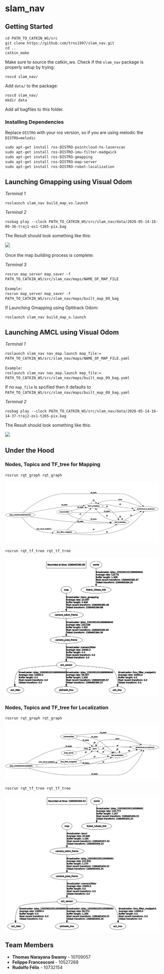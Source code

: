 # slam_nav

## Getting Started
```
cd PATH_TO_CATKIN_WS/src
git clone https://github.com/trns1997/slam_nav.git
cd ..
catkin_make 
```
Make sure to source the catkin_ws. Check if the `slam_nav` package is properly setup by trying:
```
roscd slam_nav/
```

Add `data/` to the package:
```
roscd slam_nav/
mkdir data
```
Add all bagfiles to this folder.

### Installing Dependencies
Replace `DISTRO` with your ros version, so if you are using melodic the `DISTRO=melodic`
```
sudo apt-get install ros-DISTRO-pointcloud-to-laserscan
sudo apt-get install ros-DISTRO-imu-filter-madgwick
sudo apt-get install ros-DISTRO-gmapping
sudo apt-get install ros-DISTRO-map-server
sudo apt-get install ros-DISTRO-robot-localization
```

## Launching Gmapping using Visual Odom
*Terminal 1*
```
roslaunch slam_nav build_map_vo.launch 
```
*Terminal 2*
```
rosbag play --clock PATH_TO_CATKIN_WS/src/slam_nav/data/2020-05-14-16-09-36-traj1-os1-t265-pix.bag 
```
The Result should look something like this:

<img src= https://github.com/trns1997/slam_nav/blob/master/media/map.gif/>

Once the map building process is complete:

*Terminal 3*
```
rosrun map_server map_saver -f PATH_TO_CATKIN_WS/src/slam_nav/maps/NAME_OF_MAP_FILE

Example:
rosrun map_server map_saver -f PATH_TO_CATKIN_WS/src/slam_nav/maps/built_map_09_bag 
```
If Launching Gmapping using Optitrack Odom:
```
roslaunch slam_nav build_map_o.launch 
```

## Launching AMCL using Visual Odom
*Terminal 1*
```
roslaunch slam_nav nav_map.launch map_file:= PATH_TO_CATKIN_WS/src/slam_nav/maps/NAME_OF_MAP_FILE.yaml

Example:
roslaunch slam_nav nav_map.launch map_file:= PATH_TO_CATKIN_WS/src/slam_nav/maps/built_map_09_bag.yaml
```
If no `map_file` is spcified then it defaults to `PATH_TO_CATKIN_WS/src/slam_nav/maps/built_map_09_bag.yaml`

*Terminal 2*
```
rosbag play --clock PATH_TO_CATKIN_WS/src/slam_nav/data/2020-05-14-16-14-37-traj2-os1-t265-pix.bag
```
The Result should look something like this:

<img src= https://github.com/trns1997/slam_nav/blob/master/media/loc.gif/>

## Under the Hood

### Nodes, Topics and TF_tree for Mapping
```
rosrun rqt_graph rqt_graph
```
<img src=https://github.com/trns1997/slam_nav/blob/master/media/map_graph.png>

```
rosrun rqt_tf_tree rqt_tf_tree
```
<img src=https://github.com/trns1997/slam_nav/blob/master/media/map_tf.png>

### Nodes, Topics and TF_tree for Localization
```
rosrun rqt_graph rqt_graph
```

<img src=https://github.com/trns1997/slam_nav/blob/master/media/nav_graph.png>

```
rosrun rqt_tf_tree rqt_tf_tree
```
<img src=https://github.com/trns1997/slam_nav/blob/master/media/nav_tf.png>

## Team Members
* **Thomas Narayana Swamy** - 10709057
* **Felippe Francesconi** - 10527268
* **Rudolfo Félix**  - 10732154


